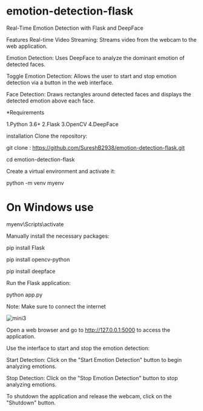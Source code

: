 # emotion-detection-flask

Real-Time Emotion Detection with Flask and DeepFace

Features
Real-time Video Streaming: Streams video from the webcam to the web application.

Emotion Detection: Uses DeepFace to analyze the dominant emotion of detected faces.

Toggle Emotion Detection: Allows the user to start and stop emotion detection via a button in the web interface.

Face Detection: Draws rectangles around detected faces and displays the detected emotion above each face.


*Requirements

1.Python 3.6+
2.Flask
3.OpenCV
4.DeepFace

installation
Clone the repository:


 git clone : https://github.com/SureshB2938/emotion-detection-flask.git

cd emotion-detection-flask

Create a virtual environment and activate it:


python -m venv myenv

# On Windows use

 myenv\Scripts\activate


Manually install the necessary packages:

pip install Flask

pip install opencv-python

pip install deepface


Run the Flask application:


python app.py

Note: Make sure to connect the internet

![mini3](https://github.com/SureshB2938/emotion-detection-flask/assets/169986337/15da74da-e49a-467a-98b0-18569c929759)


Open a web browser and go to http://127.0.0.1:5000 to access the application.

Use the interface to start and stop the emotion detection:

Start Detection: Click on the "Start Emotion Detection" button to begin analyzing emotions.

Stop Detection: Click on the "Stop Emotion Detection" button to stop analyzing emotions.

To shutdown the application and release the webcam, click on the "Shutdown" button.
